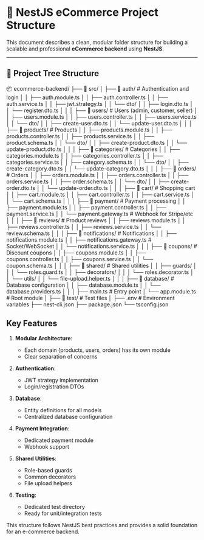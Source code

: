 # 🛒 NestJS eCommerce Project Structure

This document describes a clean, modular folder structure for building a scalable and professional **eCommerce backend** using **NestJS**.

---

## 📁 Project Tree Structure

📦 ecommerce-backend/
├── 📁 src/
│ ├── 📁 auth/ # Authentication and login
│ │ ├── auth.module.ts
│ │ ├── auth.controller.ts
│ │ ├── auth.service.ts
│ │ ├── jwt.strategy.ts
│ │ └── dto/
│ │ ├── login.dto.ts
│ │ └── register.dto.ts
│ │
│ ├── 📁 users/ # Users (admin, customer, seller)
│ │ ├── users.module.ts
│ │ ├── users.controller.ts
│ │ ├── users.service.ts
│ │ └── dto/
│ │ ├── create-user.dto.ts
│ │ └── update-user.dto.ts
│ │
│ ├── 📁 products/ # Products
│ │ ├── products.module.ts
│ │ ├── products.controller.ts
│ │ ├── products.service.ts
│ │ ├── product.schema.ts
│ │ └── dto/
│ │ ├── create-product.dto.ts
│ │ └── update-product.dto.ts
│ │
│ ├── 📁 categories/ # Categories
│ │ ├── categories.module.ts
│ │ ├── categories.controller.ts
│ │ ├── categories.service.ts
│ │ ├── category.schema.ts
│ │ └── dto/
│ │ ├── create-category.dto.ts
│ │ └── update-category.dto.ts
│ │
│ ├── 📁 orders/ # Orders
│ │ ├── orders.module.ts
│ │ ├── orders.controller.ts
│ │ ├── orders.service.ts
│ │ ├── order.schema.ts
│ │ └── dto/
│ │ ├── create-order.dto.ts
│ │ └── update-order.dto.ts
│ │
│ ├── 📁 cart/ # Shopping cart
│ │ ├── cart.module.ts
│ │ ├── cart.controller.ts
│ │ ├── cart.service.ts
│ │ └── cart.schema.ts
│ │
│ ├── 📁 payment/ # Payment processing
│ │ ├── payment.module.ts
│ │ ├── payment.controller.ts
│ │ ├── payment.service.ts
│ │ └── payment.gateway.ts # Webhook for Stripe/etc
│ │
│ ├── 📁 reviews/ # Product reviews
│ │ ├── reviews.module.ts
│ │ ├── reviews.controller.ts
│ │ ├── reviews.service.ts
│ │ └── review.schema.ts
│ │
│ ├── 📁 notifications/ # Notifications
│ │ ├── notifications.module.ts
│ │ ├── notifications.gateway.ts # Socket/WebSocket
│ │ └── notifications.service.ts
│ │
│ ├── 📁 coupons/ # Discount coupons
│ │ ├── coupons.module.ts
│ │ ├── coupons.controller.ts
│ │ ├── coupons.service.ts
│ │ └── coupon.schema.ts
│ │
│ ├── 📁 shared/ # Shared utilities
│ │ ├── guards/
│ │ │ └── roles.guard.ts
│ │ ├── decorators/
│ │ │ └── roles.decorator.ts
│ │ └── utils/
│ │ └── file-upload.helper.ts
│ │
│ ├── 📁 database/ # Database configuration
│ │ ├── database.module.ts
│ │ └── database.providers.ts
│ │
│ ├── main.ts # Entry point
│ └── app.module.ts # Root module
│
├── 📁 test/ # Test files
│
├── .env # Environment variables
├── nest-cli.json
├── package.json
└── tsconfig.json

## Key Features

1. **Modular Architecture**:

   - Each domain (products, users, orders) has its own module
   - Clear separation of concerns

2. **Authentication**:

   - JWT strategy implementation
   - Login/registration DTOs

3. **Database**:

   - Entity definitions for all models
   - Centralized database configuration

4. **Payment Integration**:

   - Dedicated payment module
   - Webhook support

5. **Shared Utilities**:

   - Role-based guards
   - Common decorators
   - File upload helpers

6. **Testing**:
   - Dedicated test directory
   - Ready for unit/integration tests

This structure follows NestJS best practices and provides a solid foundation for an e-commerce backend.
